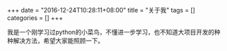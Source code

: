 +++
date = "2016-12-24T10:28:11+08:00"
title = "关于我"
tags = []
categories = []
+++

我是一个刚学习过python的小菜鸟，不懂进一步学习，也不知道大项目开发的种种解决方法，希望大家能照顾一下。